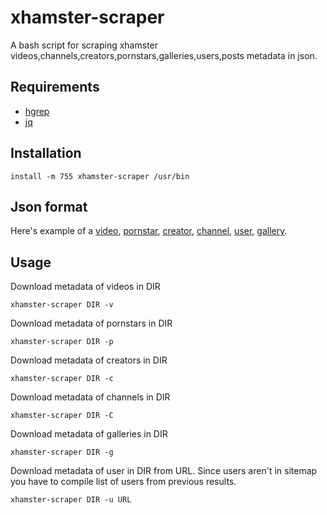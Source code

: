 # xhamster-scraper

A bash script for scraping xhamster videos,channels,creators,pornstars,galleries,users,posts metadata in json.

## Requirements

 - [hgrep](https://github.com/TUVIMEN/hgrep)
 - [jq](https://github.com/stedolan/jq)

## Installation

    install -m 755 xhamster-scraper /usr/bin

## Json format

Here's example of a [video](video-example.json), [pornstar](pornstar-example.json), [creator](creator-example.json), [channel](channel-example.json), [user](user-example.json), [gallery](gallery-example.json).

## Usage

Download metadata of videos in DIR

    xhamster-scraper DIR -v

Download metadata of pornstars in DIR

    xhamster-scraper DIR -p

Download metadata of creators in DIR

    xhamster-scraper DIR -c

Download metadata of channels in DIR

    xhamster-scraper DIR -C

Download metadata of galleries in DIR

    xhamster-scraper DIR -g

Download metadata of user in DIR from URL. Since users aren't in sitemap you have to compile list of users from previous results.

    xhamster-scraper DIR -u URL

